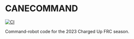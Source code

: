 # CANECOMMAND
[![CI](https://github.com/Radioactive-Link/CANECOMMAND/actions/workflows/main.yml/badge.svg?branch=master)](https://github.com/Radioactive-Link/CANECOMMAND/actions/workflows/main.yml)

Command-robot code for the 2023 Charged Up FRC season.
